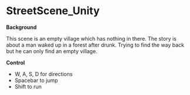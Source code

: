# StreetScene_Unity
__Background__

This scene is an empty village which has nothing in there. The story is about a man waked up in a forest after drunk. Trying to find the way back but he can only find an empty village.

__Control__

- W, A, S, D for directions
- Spacebar to jump
- Shift to run
